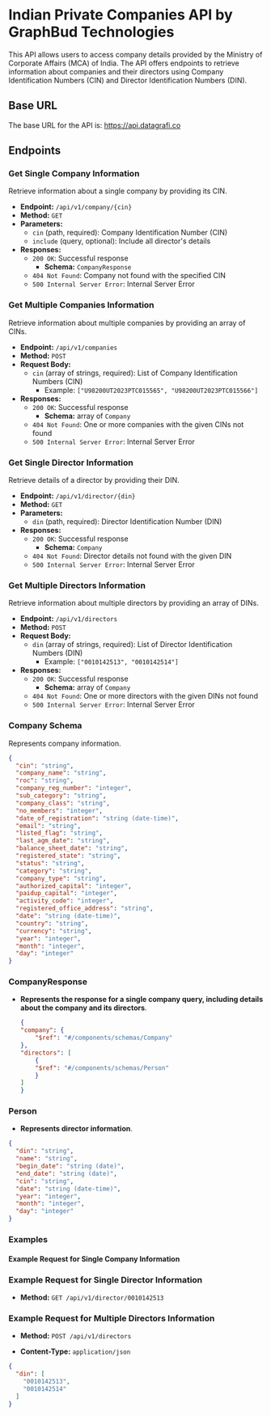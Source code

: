 # Indian Private Companies API by GraphBud Technologies

This API allows users to access company details provided by the Ministry of Corporate Affairs (MCA) of India. The API offers endpoints to retrieve information about companies and their directors using Company Identification Numbers (CIN) and Director Identification Numbers (DIN).

## Base URL

The base URL for the API is:
https://api.datagrafi.co


## Endpoints

### Get Single Company Information

Retrieve information about a single company by providing its CIN.

- **Endpoint:** `/api/v1/company/{cin}`
- **Method:** `GET`
- **Parameters:**
  - `cin` (path, required): Company Identification Number (CIN)
  - `include` (query, optional): Include all director's details
- **Responses:**
  - `200 OK`: Successful response
    - **Schema:** `CompanyResponse`
  - `404 Not Found`: Company not found with the specified CIN
  - `500 Internal Server Error`: Internal Server Error

### Get Multiple Companies Information

Retrieve information about multiple companies by providing an array of CINs.

- **Endpoint:** `/api/v1/companies`
- **Method:** `POST`
- **Request Body:**
  - `cin` (array of strings, required): List of Company Identification Numbers (CIN)
    - Example: `["U98200UT2023PTC015565", "U98200UT2023PTC015566"]`
- **Responses:**
  - `200 OK`: Successful response
    - **Schema:** array of `Company`
  - `404 Not Found`: One or more companies with the given CINs not found
  - `500 Internal Server Error`: Internal Server Error

### Get Single Director Information

Retrieve details of a director by providing their DIN.

- **Endpoint:** `/api/v1/director/{din}`
- **Method:** `GET`
- **Parameters:**
  - `din` (path, required): Director Identification Number (DIN)
- **Responses:**
  - `200 OK`: Successful response
    - **Schema:** `Company`
  - `404 Not Found`: Director details not found with the given DIN
  - `500 Internal Server Error`: Internal Server Error

### Get Multiple Directors Information

Retrieve information about multiple directors by providing an array of DINs.

- **Endpoint:** `/api/v1/directors`
- **Method:** `POST`
- **Request Body:**
  - `din` (array of strings, required): List of Director Identification Numbers (DIN)
    - Example: `["0010142513", "0010142514"]`
- **Responses:**
  - `200 OK`: Successful response
    - **Schema:** array of `Company`
  - `404 Not Found`: One or more directors with the given DINs not found
  - `500 Internal Server Error`: Internal Server Error

### Company Schema

Represents company information.

```json
{
  "cin": "string",
  "company_name": "string",
  "roc": "string",
  "company_reg_number": "integer",
  "sub_category": "string",
  "company_class": "string",
  "no_members": "integer",
  "date_of_registration": "string (date-time)",
  "email": "string",
  "listed_flag": "string",
  "last_agm_date": "string",
  "balance_sheet_date": "string",
  "registered_state": "string",
  "status": "string",
  "category": "string",
  "company_type": "string",
  "authorized_capital": "integer",
  "paidup_capital": "integer",
  "activity_code": "integer",
  "registered_office_address": "string",
  "date": "string (date-time)",
  "country": "string",
  "currency": "string",
  "year": "integer",
  "month": "integer",
  "day": "integer"
}
```

### CompanyResponse
- **Represents the response for a single company query, including details about the company and its directors**.
    
    ```json
    {
    "company": {
        "$ref": "#/components/schemas/Company"
    },
    "directors": [
        {
        "$ref": "#/components/schemas/Person"
        }
    ]
    }
    ```

### Person
- **Represents director information**.

```json
{
  "din": "string",
  "name": "string",
  "begin_date": "string (date)",
  "end_date": "string (date)",
  "cin": "string",
  "date": "string (date-time)",
  "year": "integer",
  "month": "integer",
  "day": "integer"
}
```

### Examples

#### Example Request for Single Company Information


### Example Request for Single Director Information

- **Method:** `GET /api/v1/director/0010142513`

### Example Request for Multiple Directors Information

- **Method:** `POST /api/v1/directors`
* **Content-Type:** `application/json`

```json
{
  "din": [
    "0010142513",
    "0010142514"
  ]
}
```

